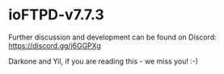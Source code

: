 # ioFTPD-v7.7.3

Further discussion and development can be found on Discord:  https://discord.gg/j6GGPXg

Darkone and Yil, if you are reading this - we miss you! :-)
